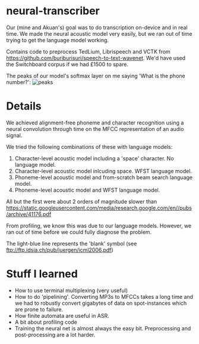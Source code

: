 # neural-transcriber

Our (mine and Akuan's) goal was to do transcription on-device and in real time. We made the neural acoustic model very easily, but we ran out of time trying to get the language model working. 

Contains code to preprocess TedLium, Librispeech and VCTK from https://github.com/buriburisuri/speech-to-text-wavenet. We'd have used the Switchboard corpus if we had £1500 to spare.

The peaks of our model's softmax layer on me saying 'What is the phone number?':
![peaks](https://github.com/boyentenbi/neural-transcriber/blob/master/phonemectc.png)

# Details

We achieved alignment-free phoneme and character recognition using a neural convolution through time on the MFCC representation of an audio signal. 

We tried the following combinations of these with language models:

1. Character-level acoustic model including a 'space' character. No language model.
2. Character-level acoustic model inlcuding space. WFST language model.
3. Phoneme-level acoustic model and from-scratch beam search language model.
4. Phoneme-level acoustic model and WFST language model.

All but the first were about 2 orders of magnitude slower than https://static.googleusercontent.com/media/research.google.com/en//pubs/archive/41176.pdf

From profiling, we know this was due to our language models. However, we ran out of time before we could fully diagnose the problem.

The light-blue line represents the 'blank' symbol (see ftp://ftp.idsia.ch/pub/juergen/icml2006.pdf)

# Stuff I learned

* How to use terminal multiplexing (very useful)
* How to do 'pipelining'. Converting MP3s to MFCCs takes a long time and we had to robustly convert gigabytes of data on spot-instances which are prone to failure.
* How finite automata are useful in ASR. 
* A bit about profiling code
* Training the neural net is almost always the easy bit. Preprocessing and post-processing are a lot harder.
